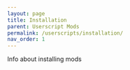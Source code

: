 ```yaml
---
layout: page
title: Installation
parent: Userscript Mods
permalink: /userscripts/installation/
nav_order: 1
---
```


Info about installing mods
